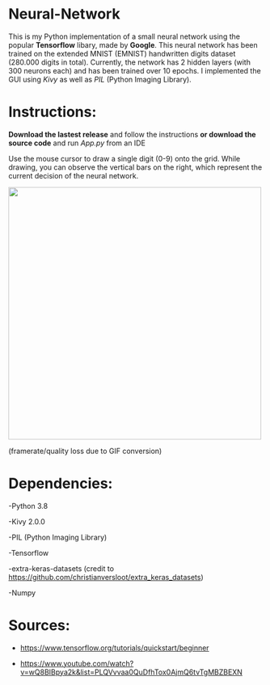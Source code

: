 # Neural-Network
This is my Python implementation of a small neural network using the popular <b>Tensorflow</b> libary, made by <b>Google</b>.
This neural network has been trained on the extended MNIST (EMNIST) handwritten digits dataset (280.000 digits in total).
Currently, the network has 2 hidden layers (with 300 neurons each) and has been trained over 10 epochs. I implemented the GUI using <i>Kivy</i> as well as
<i>PIL</i> (Python Imaging Library).

# Instructions:

<b>Download the lastest release</b> and follow the instructions <b>or download the source code</b> and run <i>App.py</i> from an IDE

Use the mouse cursor to draw a single digit (0-9) onto the grid. While drawing, you can observe the vertical bars on the right, which
represent the current decision of the neural network.

<img src= "https://media.giphy.com/media/zyrncvyZos8SJ2977x/giphy.gif" width=500>

(framerate/quality loss due to GIF conversion)

# Dependencies:

-Python 3.8

-Kivy 2.0.0

-PIL (Python Imaging Library)

-Tensorflow

-extra-keras-datasets (credit to https://github.com/christianversloot/extra_keras_datasets)

-Numpy

# Sources:

- https://www.tensorflow.org/tutorials/quickstart/beginner

- https://www.youtube.com/watch?v=wQ8BIBpya2k&list=PLQVvvaa0QuDfhTox0AjmQ6tvTgMBZBEXN
